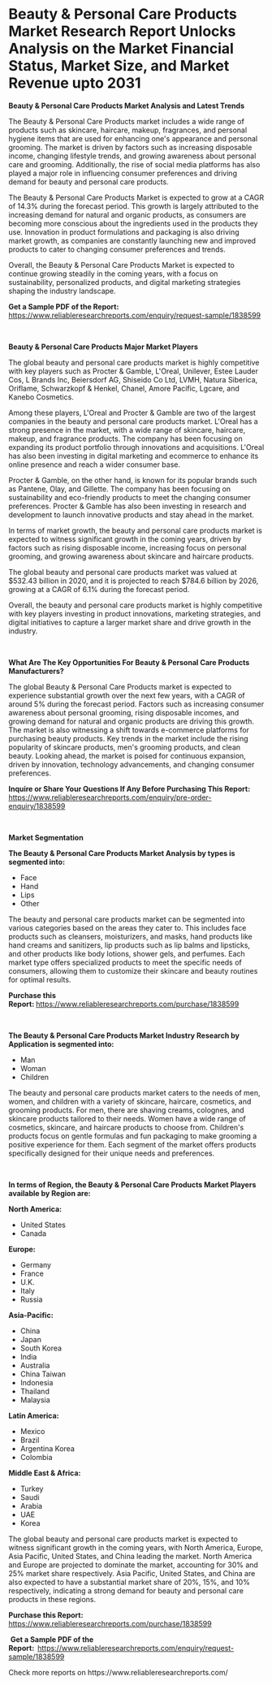<p><h1>Beauty & Personal Care Products Market Research Report Unlocks Analysis on the Market Financial Status, Market Size, and Market Revenue upto 2031</h1></p><p><strong>Beauty & Personal Care Products Market Analysis and Latest Trends</strong></p>
<p><p>The Beauty & Personal Care Products market includes a wide range of products such as skincare, haircare, makeup, fragrances, and personal hygiene items that are used for enhancing one's appearance and personal grooming. The market is driven by factors such as increasing disposable income, changing lifestyle trends, and growing awareness about personal care and grooming. Additionally, the rise of social media platforms has also played a major role in influencing consumer preferences and driving demand for beauty and personal care products.</p><p>The Beauty & Personal Care Products Market is expected to grow at a CAGR of 14.3% during the forecast period. This growth is largely attributed to the increasing demand for natural and organic products, as consumers are becoming more conscious about the ingredients used in the products they use. Innovation in product formulations and packaging is also driving market growth, as companies are constantly launching new and improved products to cater to changing consumer preferences and trends.</p><p>Overall, the Beauty & Personal Care Products Market is expected to continue growing steadily in the coming years, with a focus on sustainability, personalized products, and digital marketing strategies shaping the industry landscape.</p></p>
<p><strong>Get a Sample PDF of the Report:&nbsp;</strong> <a href="https://www.reliableresearchreports.com/enquiry/request-sample/1838599">https://www.reliableresearchreports.com/enquiry/request-sample/1838599</a></p>
<p>&nbsp;</p>
<p><strong>Beauty & Personal Care Products Major Market Players</strong></p>
<p><p>The global beauty and personal care products market is highly competitive with key players such as Procter & Gamble, L'Oreal, Unilever, Estee Lauder Cos, L Brands Inc, Beiersdorf AG, Shiseido Co Ltd, LVMH, Natura Siberica, Oriflame, Schwarzkopf & Henkel, Chanel, Amore Pacific, Lgcare, and Kanebo Cosmetics.</p><p>Among these players, L'Oreal and Procter & Gamble are two of the largest companies in the beauty and personal care products market. L'Oreal has a strong presence in the market, with a wide range of skincare, haircare, makeup, and fragrance products. The company has been focusing on expanding its product portfolio through innovations and acquisitions. L'Oreal has also been investing in digital marketing and ecommerce to enhance its online presence and reach a wider consumer base.</p><p>Procter & Gamble, on the other hand, is known for its popular brands such as Pantene, Olay, and Gillette. The company has been focusing on sustainability and eco-friendly products to meet the changing consumer preferences. Procter & Gamble has also been investing in research and development to launch innovative products and stay ahead in the market.</p><p>In terms of market growth, the beauty and personal care products market is expected to witness significant growth in the coming years, driven by factors such as rising disposable income, increasing focus on personal grooming, and growing awareness about skincare and haircare products.</p><p>The global beauty and personal care products market was valued at $532.43 billion in 2020, and it is projected to reach $784.6 billion by 2026, growing at a CAGR of 6.1% during the forecast period.</p><p>Overall, the beauty and personal care products market is highly competitive with key players investing in product innovations, marketing strategies, and digital initiatives to capture a larger market share and drive growth in the industry.</p></p>
<p>&nbsp;</p>
<p><strong>What Are The Key Opportunities For Beauty & Personal Care Products Manufacturers?</strong></p>
<p><p>The global Beauty & Personal Care Products market is expected to experience substantial growth over the next few years, with a CAGR of around 5% during the forecast period. Factors such as increasing consumer awareness about personal grooming, rising disposable incomes, and growing demand for natural and organic products are driving this growth. The market is also witnessing a shift towards e-commerce platforms for purchasing beauty products. Key trends in the market include the rising popularity of skincare products, men's grooming products, and clean beauty. Looking ahead, the market is poised for continuous expansion, driven by innovation, technology advancements, and changing consumer preferences.</p></p>
<p><strong>Inquire or Share Your Questions If Any Before Purchasing This Report:</strong> <a href="https://www.reliableresearchreports.com/enquiry/pre-order-enquiry/1838599">https://www.reliableresearchreports.com/enquiry/pre-order-enquiry/1838599</a></p>
<p>&nbsp;</p>
<p><strong>Market Segmentation</strong></p>
<p><strong>The Beauty & Personal Care Products Market Analysis by types is segmented into:</strong></p>
<p><ul><li>Face</li><li>Hand</li><li>Lips</li><li>Other</li></ul></p>
<p><p>The beauty and personal care products market can be segmented into various categories based on the areas they cater to. This includes face products such as cleansers, moisturizers, and masks, hand products like hand creams and sanitizers, lip products such as lip balms and lipsticks, and other products like body lotions, shower gels, and perfumes. Each market type offers specialized products to meet the specific needs of consumers, allowing them to customize their skincare and beauty routines for optimal results.</p></p>
<p><strong>Purchase this Report:&nbsp;</strong><a href="https://www.reliableresearchreports.com/purchase/1838599">https://www.reliableresearchreports.com/purchase/1838599</a></p>
<p>&nbsp;</p>
<p><strong>The Beauty & Personal Care Products Market Industry Research by Application is segmented into:</strong></p>
<p><ul><li>Man</li><li>Woman</li><li>Children</li></ul></p>
<p><p>The beauty and personal care products market caters to the needs of men, women, and children with a variety of skincare, haircare, cosmetics, and grooming products. For men, there are shaving creams, colognes, and skincare products tailored to their needs. Women have a wide range of cosmetics, skincare, and haircare products to choose from. Children's products focus on gentle formulas and fun packaging to make grooming a positive experience for them. Each segment of the market offers products specifically designed for their unique needs and preferences.</p></p>
<p>&nbsp;</p>
<p><strong>In terms of Region, the Beauty & Personal Care Products Market Players available by Region are:</strong></p>
<p>
    <p> <strong> North America: </strong>
        <ul>
            <li>United States</li>
            <li>Canada</li>
        </ul>
        </p> 
    <p> <strong> Europe: </strong>
        <ul>
            <li>Germany</li>
            <li>France</li>
            <li>U.K.</li>
            <li>Italy</li>
            <li>Russia</li>
        </ul>
        </p> 
    <p> <strong> Asia-Pacific: </strong>
        <ul>
            <li>China</li>
            <li>Japan</li>
            <li>South Korea</li>
            <li>India</li>
            <li>Australia</li>
            <li>China Taiwan</li>
            <li>Indonesia</li>
            <li>Thailand</li>
            <li>Malaysia</li>
        </ul>
        </p> 
    <p> <strong> Latin America: </strong>
        <ul>
            <li>Mexico</li>
            <li>Brazil</li>
            <li>Argentina Korea</li>
            <li>Colombia</li>
        </ul>
        </p> 
    <p> <strong> Middle East & Africa: </strong>
        <ul>
            <li>Turkey</li>
            <li>Saudi</li>
            <li>Arabia</li>
            <li>UAE</li>
            <li>Korea</li>
        </ul>
    </p>
    </p>
<p><p>The global beauty and personal care products market is expected to witness significant growth in the coming years, with North America, Europe, Asia Pacific, United States, and China leading the market. North America and Europe are projected to dominate the market, accounting for 30% and 25% market share respectively. Asia Pacific, United States, and China are also expected to have a substantial market share of 20%, 15%, and 10% respectively, indicating a strong demand for beauty and personal care products in these regions.</p></p>
<p><strong>Purchase this Report: </strong><a href="https://www.reliableresearchreports.com/purchase/1838599">https://www.reliableresearchreports.com/purchase/1838599</a></p>
<p>&nbsp;<strong>Get a Sample PDF of the Report:&nbsp;&nbsp;</strong><a href="https://www.reliableresearchreports.com/enquiry/request-sample/1838599">https://www.reliableresearchreports.com/enquiry/request-sample/1838599</a></p>
<p><strong></strong></p>
<p>Check more reports on https://www.reliableresearchreports.com/</p>